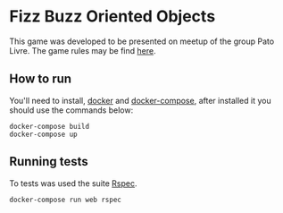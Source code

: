 # Fizz Buzz Oriented Objects
This game was developed to be presented on meetup of the group Pato Livre. The game rules may be find [here](http://codingdojo.org/kata/FizzBuzz/).

## How to run
You'll need to install, [docker](https://docs.docker.com/engine/installation/) and [docker-compose](https://docs.docker.com/compose/install/), after installed it you should use the commands below:
```
docker-compose build
docker-compose up
```

## Running tests
To tests was used the suite [Rspec](http://rspec.info/).
```
docker-compose run web rspec
```
